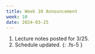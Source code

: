 ```yaml
---
title: Week 10 Announcement
week: 10
date: 2024-03-25
---
```

1. Lecture notes posted for 3/25.
1. Schedule updated.
{: .fs-5 }
